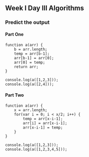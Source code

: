 ## Week I Day III Algorithms

### Predict the output

#### Part One

    function a(arr) {
        b = arr.length;
        temp = arr[b-1];
        arr[b-1] = arr[0];
        arr[0] = temp;
        return arr;
    }

    console.log(a([1,2,3]));
    console.log(a([2,4]));

#### Part Two

    function a(arr) {
        x = arr.length;
        for(var i = 0; i < x/2; i++) {
            temp = arr[x-i-1];
            arr[i] = arr[x-i-1];
            arr[x-i-1] = temp;
        }
    }

    console.log(a([1,2,3]));
    console.log(a([1,2,3,4,5]));